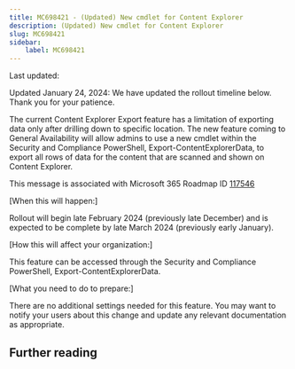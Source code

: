 ```yaml
---
title: MC698421 - (Updated) New cmdlet for Content Explorer
description: (Updated) New cmdlet for Content Explorer
slug: MC698421
sidebar:
    label: MC698421
---
```



Last updated: 

<p style="">Updated January 24, 2024: We have updated the rollout timeline below. Thank you for your patience.</p><p style="">The current Content Explorer Export feature has a limitation of exporting data only after drilling down to specific location. The new feature coming to General Availability will allow admins to use a new cmdlet within the Security and Compliance PowerShell, Export-ContentExplorerData, to export all rows of data for the content that are scanned and shown on Content Explorer.</p>
<p>This message is associated with Microsoft 365 Roadmap ID <a href="https://www.microsoft.com/microsoft-365/roadmap?filters=&amp;searchterms=117546" target="_blank">117546</a></p>
<p>[When this will happen:]</p>

<p>Rollout will begin late February 2024 (previously late December) and is expected to be complete by late March 2024 (previously early January).</p>

<p>[How this will affect your organization:]</p>

<p>This feature can be accessed through the Security and Compliance PowerShell, Export-ContentExplorerData.</p>

<p>[What you need to do to prepare:]<br></p>
<p>There are no additional settings needed for this feature. You may want to notify your users about this change and update any relevant documentation as appropriate.&nbsp;</p>

## Further reading
